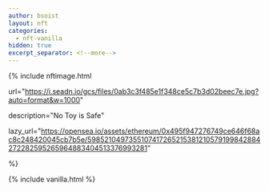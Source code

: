 ```yaml
---
author: bsoist
layout: nft
categories:
  - nft-vanilla
hidden: true
excerpt_separator: <!--more-->
---
```

{% include nftimage.html 

url="https://i.seadn.io/gcs/files/0ab3c3f485e1f348ce5c7b3d02beec7e.jpg?auto=format&w=1000"

description="No Toy is Safe"

lazy_url="https://opensea.io/assets/ethereum/0x495f947276749ce646f68ac8c248420045cb7b5e/5985210497355107417265215381210579199842884272282595265964883404513376993281"

%}


<!--more-->
{% include vanilla.html %}
